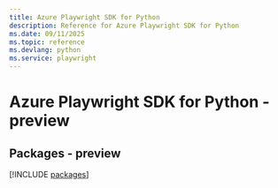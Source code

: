 ```yaml
---
title: Azure Playwright SDK for Python
description: Reference for Azure Playwright SDK for Python
ms.date: 09/11/2025
ms.topic: reference
ms.devlang: python
ms.service: playwright
---
```

# Azure Playwright SDK for Python - preview
## Packages - preview
[!INCLUDE [packages](playwright-index.md)]